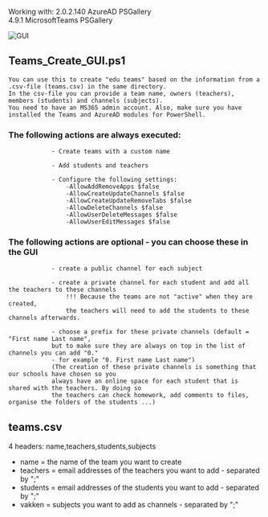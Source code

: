 Working with: 
2.0.2.140            AzureAD                             PSGallery            
4.9.1                MicrosoftTeams                      PSGallery            

![GUI](https://user-images.githubusercontent.com/113233490/208303660-ab4e8536-d2ed-4551-b997-c44eea87714e.PNG)


## Teams_Create_GUI.ps1
    You can use this to create "edu teams" based on the information from a .csv-file (teams.csv) in the same directory.
    In the csv-file you can provide a team name, owners (teachers), members (students) and channels (subjects).
    You need to have an MS365 admin account. Also, make sure you have installed the Teams and AzureAD modules for PowerShell.
    
   ###      The following actions are always executed:
                - Create teams with a custom name

                - Add students and teachers

                - Configure the following settings:
                    -AllowAddRemoveApps $false 
                    -AllowCreateUpdateChannels $false 
                    -AllowCreateUpdateRemoveTabs $false 
                    -AllowDeleteChannels $false 
                    -AllowUserDeleteMessages $false 
                    -AllowUserEditMessages $false
   
   ###      The following actions are optional - you can choose these in the GUI

                - create a public channel for each subject

                - create a private channel for each student and add all the teachers to these channels
                    !!! Because the teams are not "active" when they are created, 
                    the teachers will need to add the students to these channels afterwards.

                - choose a prefix for these private channels (default = "First name Last name", 
                but to make sure they are always on top in the list of channels you can add "0." 
                - for example "0. First name Last name")
                (The creation of these private channels is something that our schools have chosen so you
                always have an online space for each student that is shared with the teachers. By doing so
                the teachers can check homework, add comments to files, organise the folders of the students ...)

 
## teams.csv
  4 headers: name,teachers,students,subjects
  - name = the name of the team you want to create
  - teachers = email addresses of the teachers you want to add - separated by ";"
  - students = email addresses of the students you want to add - separated by ";"
  - vakken = subjects you want to add as channels - separated by ";"
    
